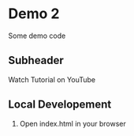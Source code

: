 # Demo 2 

Some demo code 

## Subheader 

Watch Tutorial on YouTube 

## Local Developement 

1. Open index.html in your browser 